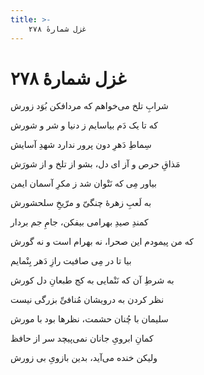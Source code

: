 ```yaml
---
title: >-
    غزل شمارهٔ ۲۷۸
---
```

# غزل شمارهٔ ۲۷۸

<div class="b" id="bn1"><div class="m1"><p>شرابِ تلخ می‌خواهم که مردافکن بُوَد زورش</p></div>
<div class="m2"><p>که تا یک دَم بیاسایم ز دنیا و شر و شورش</p></div></div>
<div class="b" id="bn2"><div class="m1"><p>سِماطِ دَهرِ دون پرور ندارد شهدِ آسایش</p></div>
<div class="m2"><p>مَذاقِ حرص و آز ای دل، بشو از تلخ و از شورَش</p></div></div>
<div class="b" id="bn3"><div class="m1"><p>بیاور مِی که نَتْوان شد ز مکرِ آسمان ایمن</p></div>
<div class="m2"><p>به لَعبِ زهرهٔ چنگیّ و مرّیخِ سلحشورش</p></div></div>
<div class="b" id="bn4"><div class="m1"><p>کمندِ صیدِ بهرامی بیفکن، جامِ جم بردار</p></div>
<div class="m2"><p>که من پیمودم این صحرا، نه بهرام است و نه گورش</p></div></div>
<div class="b" id="bn5"><div class="m1"><p>بیا تا در مِی صافیت رازِ دَهر بِنْمایم</p></div>
<div class="m2"><p>به شرطِ آن که نَنْمایی به کج طبعانِ دل کورش</p></div></div>
<div class="b" id="bn6"><div class="m1"><p>نظر کردن به درویشان مُنافیِّ بزرگی نیست</p></div>
<div class="m2"><p>سلیمان با چُنان حشمت، نظرها بود با مورش</p></div></div>
<div class="b" id="bn7"><div class="m1"><p>کمانِ ابرویِ جانان نمی‌پیچد سر از حافظ</p></div>
<div class="m2"><p>ولیکن خنده می‌آید، بدین بازویِ بی زورش</p></div></div>